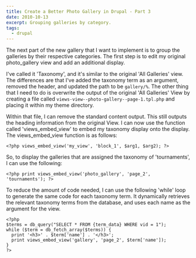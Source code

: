 ```yaml
---
title: Create a Better Photo Gallery in Drupal - Part 3
date: 2010-10-13
excerpt: Grouping galleries by category.
tags:
  - drupal
---
```

The next part of the new gallery that I want to implement is to group the galleries by their respective categories. The first step is to edit my original photo_gallery view and add an additional display.

I've called it 'Taxonomy', and it's similar to the original 'All Galleries' view. The differences are that I've added the taxonomy term as an argument, removed the header, and updated the path to be `gallery/%`. The other thing that I need to do is overwrite the output of the original 'All Galleries' View by creating a file called `views-view--photo-gallery--page-1.tpl.php` and placing it within my theme directory.

Within that file, I can remove the standard content output. This still outputs the heading information from the original View. I can now use the function called 'views_embed_view' to embed my taxonomy display onto the display. The views_embed_view function is as follows:

```language-php
<?php views_embed_view('my_view', 'block_1', $arg1, $arg2); ?>
```

So, to display the galleries that are assigned the taxonomy of 'tournaments', I can use the following:

```language-php
<?php print views_embed_view('photo_gallery', 'page_2', 'tournaments'); ?>
```

To reduce the amount of code needed, I can use the following 'while' loop to generate the same code for each taxonomy term. It dynamically retrieves the relevant taxonomy terms from the database, and uses each name as the argument for the view.

```language-php
<?php
$terms = db_query("SELECT * FROM {term_data} WHERE vid = 1");
while ($term = db_fetch_array($terms)) {
  print '<h3>' . $term['name'] . '</h3>';
  print views_embed_view('gallery', 'page_2', $term['name']);
}
?>
```
